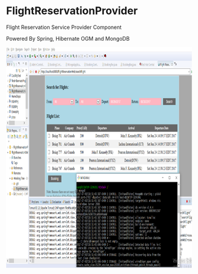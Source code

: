 # FlightReservationProvider
Flight Reservation Service Provider Component 

Powered By Spring, Hibernate OGM and MongoDB

<img src="https://github.com/JamesSung/FlightReservationProvider/blob/master/flight0.PNG" width="900" height="600">

